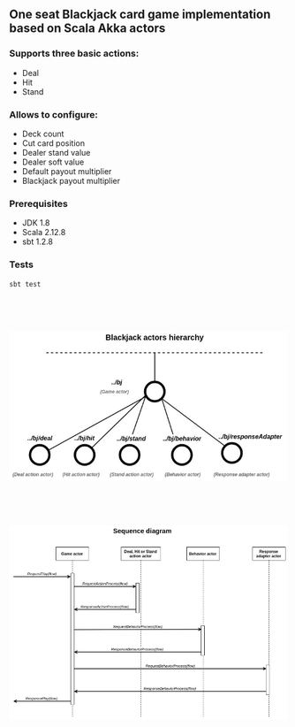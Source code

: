 
## One seat Blackjack card game implementation based on Scala Akka actors

### Supports three basic actions:

* Deal
* Hit
* Stand

### Allows to configure:

* Deck count
* Cut card position
* Dealer stand value
* Dealer soft value
* Default payout multiplier
* Blackjack payout multiplier


### Prerequisites
* JDK 1.8
* Scala 2.12.8
* sbt 1.2.8

### Tests

```
sbt test
```


<br />
<br />

##

![alt text](docs/scala-game-card-blackjack.jpg)

<br />
<br />

##

![alt text](docs/sd-scala-game-card-blackjack.jpg)
